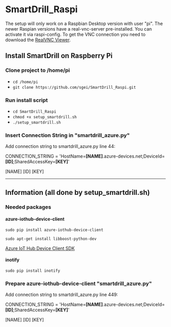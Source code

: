# SmartDrill_Raspi

The setup will only work on a Raspbian Desktop version with user "pi".
The newer Raspian versions have a real-vnc-server pre-installed. You can activate it via raspi-config.
To get the VNC connection you need to download the [RealVNC Viewer](https://www.realvnc.com/de/connect/download/viewer/).

## Install SmartDrill on Raspberry Pi

### Clone project to /home/pi

- `cd /home/pi`
- `git clone https://github.com/sgei/SmartDrill_Raspi.git`

### Run install script

- `cd SmartDrill_Raspi`
- `chmod +x setup_smartdrill.sh`
- `./setup_smartdrill.sh`

### Insert Connection String in "smartdrill_azure.py"

Add connection string to smartdrill_azure.py line 44:

CONNECTION_STRING = 'HostName=**[NAME]**.azure-devices.net;DeviceId=**[ID]**;SharedAccessKey=**[KEY]**'

[NAME]
[ID]
[KEY]

---
## Information (all done by setup_smartdrill.sh)

### Needed packages

#### azure-iothub-device-client

`sudo pip install azure-iothub-device-client`

`sudo apt-get install libboost-python-dev`

[Azure IoT Hub Device Client SDK](https://pypi.org/project/azure-iothub-device-client/)

#### inotify

 `sudo pip install inotify`
 
### Prepare azure-iothub-device-client "smartdrill_azure.py"
 
Add connection string to smartdrill_azure.py line 449:

CONNECTION_STRING = 'HostName=**[NAME]**.azure-devices.net;DeviceId=**[ID]**;SharedAccessKey=**[KEY]**'

[NAME]
[ID]
[KEY]
